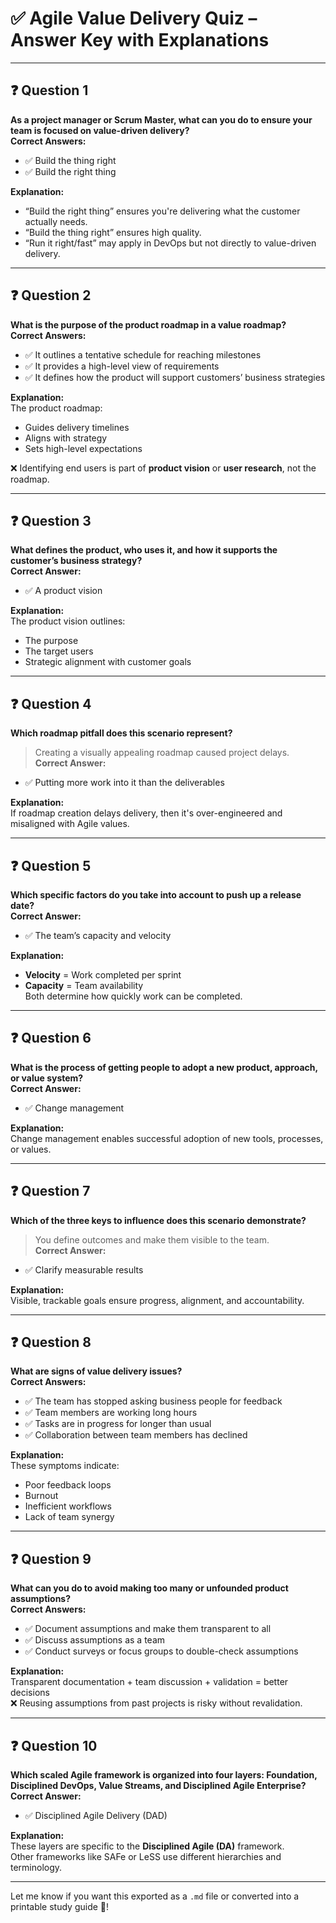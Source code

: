 
# ✅ Agile Value Delivery Quiz – Answer Key with Explanations

---

## ❓ Question 1  
**As a project manager or Scrum Master, what can you do to ensure your team is focused on value-driven delivery?**  
**Correct Answers:**  
- ✅ Build the thing right  
- ✅ Build the right thing  

**Explanation:**  
- “Build the right thing” ensures you're delivering what the customer actually needs.  
- “Build the thing right” ensures high quality.  
- “Run it right/fast” may apply in DevOps but not directly to value-driven delivery.

---

## ❓ Question 2  
**What is the purpose of the product roadmap in a value roadmap?**  
**Correct Answers:**  
- ✅ It outlines a tentative schedule for reaching milestones  
- ✅ It provides a high-level view of requirements  
- ✅ It defines how the product will support customers’ business strategies  

**Explanation:**  
The product roadmap:  
- Guides delivery timelines  
- Aligns with strategy  
- Sets high-level expectations  

❌ Identifying end users is part of **product vision** or **user research**, not the roadmap.

---

## ❓ Question 3  
**What defines the product, who uses it, and how it supports the customer’s business strategy?**  
**Correct Answer:**  
- ✅ A product vision  

**Explanation:**  
The product vision outlines:  
- The purpose  
- The target users  
- Strategic alignment with customer goals

---

## ❓ Question 4  
**Which roadmap pitfall does this scenario represent?**  
> Creating a visually appealing roadmap caused project delays.  
**Correct Answer:**  
- ✅ Putting more work into it than the deliverables  

**Explanation:**  
If roadmap creation delays delivery, then it's over-engineered and misaligned with Agile values.

---

## ❓ Question 5  
**Which specific factors do you take into account to push up a release date?**  
**Correct Answer:**  
- ✅ The team’s capacity and velocity  

**Explanation:**  
- **Velocity** = Work completed per sprint  
- **Capacity** = Team availability  
Both determine how quickly work can be completed.

---

## ❓ Question 6  
**What is the process of getting people to adopt a new product, approach, or value system?**  
**Correct Answer:**  
- ✅ Change management  

**Explanation:**  
Change management enables successful adoption of new tools, processes, or values.

---

## ❓ Question 7  
**Which of the three keys to influence does this scenario demonstrate?**  
> You define outcomes and make them visible to the team.  
**Correct Answer:**  
- ✅ Clarify measurable results  

**Explanation:**  
Visible, trackable goals ensure progress, alignment, and accountability.

---

## ❓ Question 8  
**What are signs of value delivery issues?**  
**Correct Answers:**  
- ✅ The team has stopped asking business people for feedback  
- ✅ Team members are working long hours  
- ✅ Tasks are in progress for longer than usual  
- ✅ Collaboration between team members has declined  

**Explanation:**  
These symptoms indicate:  
- Poor feedback loops  
- Burnout  
- Inefficient workflows  
- Lack of team synergy

---

## ❓ Question 9  
**What can you do to avoid making too many or unfounded product assumptions?**  
**Correct Answers:**  
- ✅ Document assumptions and make them transparent to all  
- ✅ Discuss assumptions as a team  
- ✅ Conduct surveys or focus groups to double-check assumptions  

**Explanation:**  
Transparent documentation + team discussion + validation = better decisions  
❌ Reusing assumptions from past projects is risky without revalidation.

---

## ❓ Question 10  
**Which scaled Agile framework is organized into four layers: Foundation, Disciplined DevOps, Value Streams, and Disciplined Agile Enterprise?**  
**Correct Answer:**  
- ✅ Disciplined Agile Delivery (DAD)  

**Explanation:**  
These layers are specific to the **Disciplined Agile (DA)** framework.  
Other frameworks like SAFe or LeSS use different hierarchies and terminology.

---

Let me know if you want this exported as a `.md` file or converted into a printable study guide 📄!
